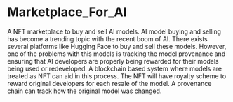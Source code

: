 # Marketplace_For_AI
A NFT marketplace to buy and sell AI models. 
AI model buying and selling has become a trending topic with the recent boom of AI. There exists several platforms like Hugging Face to buy and sell these models. However, one of the problems with this models is tracking the model provenance and ensuring that AI developers are properly being rewarded for their models being used or redeveloped. A blockchain based system where models are treated as NFT can aid in this process. The NFT will have royalty scheme to reward original developers for each resale of the model. A provenance chain can track how the original model was changed. 
